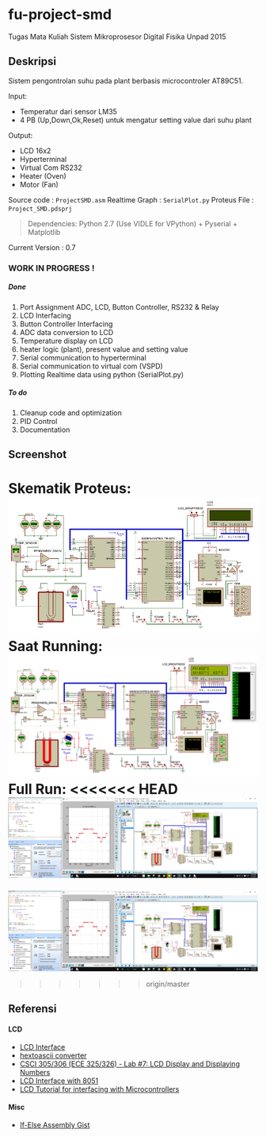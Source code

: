 # fu-project-smd
Tugas Mata Kuliah Sistem Mikroprosesor Digital Fisika Unpad 2015

## Deskripsi
Sistem pengontrolan suhu pada plant berbasis microcontroler AT89C51.  

Input: 
* Temperatur dari sensor LM35
* 4 PB (Up,Down,Ok,Reset) untuk mengatur setting value dari suhu plant

Output:
* LCD 16x2
* Hyperterminal
* Virtual Com RS232
* Heater (Oven)
* Motor (Fan)

Source code : `ProjectSMD.asm`
Realtime Graph : `SerialPlot.py`
Proteus File : `Project_SMD.pdsprj`

> Dependencies:
> Python 2.7 (Use VIDLE for VPython) + Pyserial + Matplotlib

Current Version : 0.7

### WORK IN PROGRESS !
##### Done
1. Port Assignment ADC, LCD, Button Controller, RS232 & Relay
2. LCD Interfacing
3. Button Controller Interfacing
4. ADC data conversion to LCD
5. Temperature display on LCD
6. heater logic (plant), present value and setting value
7. Serial communication to hyperterminal
8. Serial communication to virtual com (VSPD)
9. Plotting Realtime data using python (SerialPlot.py)

##### To do
1. Cleanup code and optimization
2. PID Control
3. Documentation


## Screenshot
Skematik Proteus:
![alt text](https://raw.githubusercontent.com/hyuwah/fu-project-smd/master/img_res/screenshot.png "Skematik Proteus")
Saat Running:
![alt text](https://raw.githubusercontent.com/hyuwah/fu-project-smd/master/img_res/screenshot_run.png "Simulasi")
Full Run:
<<<<<<< HEAD
![alt text](https://raw.githubusercontent.com/hyuwah/fu-project-smd/master/img_res/fullrun.png "Simulasi Fullrun")
=======
![alt text](https://raw.githubusercontent.com/hyuwah/fu-project-smd/master/fullrun.PNG "Simulasi Fullrun")
>>>>>>> origin/master

## Referensi
#### LCD
* [LCD Interface](http://8051programming.blogspot.co.id/2014/02/8051-lcd-interface.html)
* [hextoascii converter](http://www.dnatechindia.com/8-bit-HEX-to-ASCII-Convertor.html)
* [CSCI 305/306 (ECE 325/326) - Lab #7: LCD Display and Displaying Numbers](http://mathcs.slu.edu/~fritts/csci305/labs/lab7.html)
* [LCD Interface with 8051](http://ramoliyabiren.blogspot.co.id/2011/12/lcd-16x2-interface-with-8051.html)
* [LCD Tutorial for interfacing with Microcontrollers](http://www.8051projects.net/lcd-interfacing/index.php)

#### Misc
* [If-Else Assembly Gist](https://gist.github.com/kingster/1234734)
